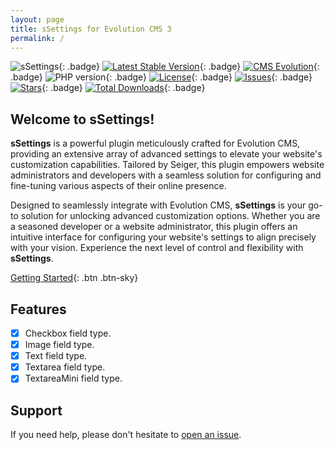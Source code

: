 ```yaml
---
layout: page
title: sSettings for Evolution CMS 3
permalink: /
---
```


![sSettings](https://repository-images.githubusercontent.com/627975404/56ba0688-1b24-4ea5-a58a-359fa4ef1be4){: .badge}
[![Latest Stable Version](https://img.shields.io/packagist/v/seiger/ssettings?label=version)](https://packagist.org/packages/seiger/ssettings){: .badge}
[![CMS Evolution](https://img.shields.io/badge/CMS-Evolution-brightgreen.svg)](https://github.com/evolution-cms/evolution){: .badge}
![PHP version](https://img.shields.io/packagist/php-v/seiger/ssettings){: .badge}
[![License](https://img.shields.io/packagist/l/seiger/ssettings)](https://packagist.org/packages/seiger/ssettings){: .badge}
[![Issues](https://img.shields.io/github/issues/Seiger/ssettings)](https://github.com/Seiger/ssettings/issues){: .badge}
[![Stars](https://img.shields.io/packagist/stars/Seiger/ssettings)](https://packagist.org/packages/seiger/ssettings){: .badge}
[![Total Downloads](https://img.shields.io/packagist/dt/seiger/ssettings)](https://packagist.org/packages/seiger/ssettings){: .badge}

## Welcome to sSettings!

**sSettings** is a powerful plugin meticulously crafted for Evolution CMS, providing an
extensive array of advanced settings to elevate your website's customization capabilities.
Tailored by Seiger, this plugin empowers website administrators and developers with a
seamless solution for configuring and fine-tuning various aspects of their online presence.

Designed to seamlessly integrate with Evolution CMS, **sSettings** is your go-to solution for
unlocking advanced customization options. Whether you are a seasoned developer or a
website administrator, this plugin offers an intuitive interface for configuring your
website's settings to align precisely with your vision. Experience the next level of
control and flexibility with **sSettings**.

[Getting Started]({{site.baseurl}}/getting-started/){: .btn .btn-sky}

## Features

- [x] Checkbox field type.
- [x] Image field type.
- [x] Text field type.
- [x] Textarea field type.
- [x] TextareaMini field type.

## Support

If you need help, please don't hesitate to [open an issue]({{site.support}}).
